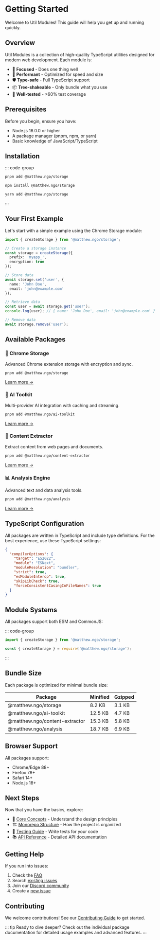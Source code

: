 # Getting Started

Welcome to Util Modules! This guide will help you get up and running quickly.

## Overview

Util Modules is a collection of high-quality TypeScript utilities designed for modern web development. Each module is:

- 🎯 **Focused** - Does one thing well
- 🚀 **Performant** - Optimized for speed and size
- 🛡️ **Type-safe** - Full TypeScript support
- 📦 **Tree-shakeable** - Only bundle what you use
- 🧪 **Well-tested** - >90% test coverage

## Prerequisites

Before you begin, ensure you have:

- Node.js 18.0.0 or higher
- A package manager (pnpm, npm, or yarn)
- Basic knowledge of JavaScript/TypeScript

## Installation

::: code-group

```bash [pnpm]
pnpm add @matthew.ngo/storage
```

```bash [npm]
npm install @matthew.ngo/storage
```

```bash [yarn]
yarn add @matthew.ngo/storage
```

:::

## Your First Example

Let's start with a simple example using the Chrome Storage module:

```typescript
import { createStorage } from '@matthew.ngo/storage';

// Create a storage instance
const storage = createStorage({
  prefix: 'myapp_',
  encryption: true
});

// Store data
await storage.set('user', {
  name: 'John Doe',
  email: 'john@example.com'
});

// Retrieve data
const user = await storage.get('user');
console.log(user); // { name: 'John Doe', email: 'john@example.com' }

// Remove data
await storage.remove('user');
```

## Available Packages

### 🔐 Chrome Storage
Advanced Chrome extension storage with encryption and sync.

```bash
pnpm add @matthew.ngo/storage
```

[Learn more →](/packages/storage/)

### 🤖 AI Toolkit
Multi-provider AI integration with caching and streaming.

```bash
pnpm add @matthew.ngo/ai-toolkit
```

[Learn more →](/packages/ai-toolkit/)

### 📄 Content Extractor
Extract content from web pages and documents.

```bash
pnpm add @matthew.ngo/content-extractor
```

[Learn more →](/packages/content-extractor/)

### 📊 Analysis Engine
Advanced text and data analysis tools.

```bash
pnpm add @matthew.ngo/analysis
```

[Learn more →](/packages/analysis/)

## TypeScript Configuration

All packages are written in TypeScript and include type definitions. For the best experience, use these TypeScript settings:

```json
{
  "compilerOptions": {
    "target": "ES2022",
    "module": "ESNext",
    "moduleResolution": "bundler",
    "strict": true,
    "esModuleInterop": true,
    "skipLibCheck": true,
    "forceConsistentCasingInFileNames": true
  }
}
```

## Module Systems

All packages support both ESM and CommonJS:

::: code-group

```javascript [ESM]
import { createStorage } from '@matthew.ngo/storage';
```

```javascript [CommonJS]
const { createStorage } = require('@matthew.ngo/storage');
```

:::

## Bundle Size

Each package is optimized for minimal bundle size:

| Package | Minified | Gzipped |
|---------|----------|---------|
| @matthew.ngo/storage | 8.2 KB | 3.1 KB |
| @matthew.ngo/ai-toolkit | 12.5 KB | 4.7 KB |
| @matthew.ngo/content-extractor | 15.3 KB | 5.8 KB |
| @matthew.ngo/analysis | 18.7 KB | 6.9 KB |

## Browser Support

All packages support:

- Chrome/Edge 88+
- Firefox 78+
- Safari 14+
- Node.js 18+

## Next Steps

Now that you have the basics, explore:

- 📖 [Core Concepts](/guide/core-concepts) - Understand the design principles
- 🏗️ [Monorepo Structure](/guide/monorepo) - How the project is organized
- 🧪 [Testing Guide](/guide/testing) - Write tests for your code
- 📚 [API Reference](/api/) - Detailed API documentation

## Getting Help

If you run into issues:

1. Check the [FAQ](/guide/faq)
2. Search [existing issues](https://github.com/matthew-ngo/util-modules/issues)
3. Join our [Discord community](https://discord.gg/util-modules)
4. Create a [new issue](https://github.com/matthew-ngo/util-modules/issues/new)

## Contributing

We welcome contributions! See our [Contributing Guide](/contributing) to get started.

::: tip Ready to dive deeper?
Check out the individual package documentation for detailed usage examples and advanced features.
:::